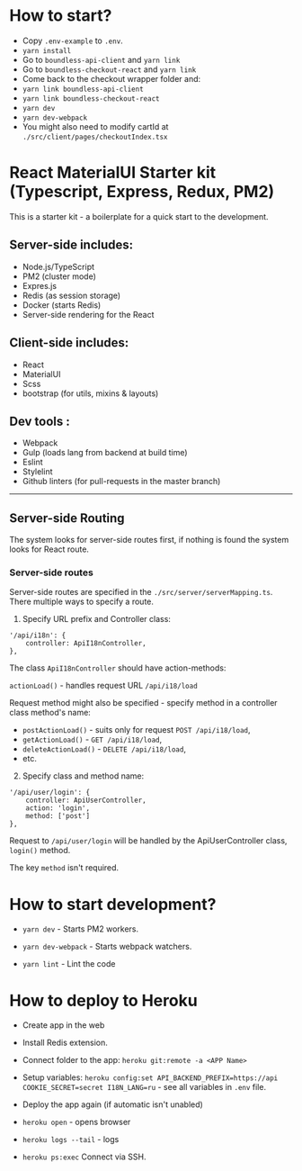 # How to start?

- Copy `.env-example` to `.env`.
- `yarn install`
- Go to `boundless-api-client` and `yarn link`
- Go to `boundless-checkout-react` and `yarn link`
- Come back to the checkout wrapper folder and:
- `yarn link boundless-api-client`
- `yarn link boundless-checkout-react`
- `yarn dev`
- `yarn dev-webpack`
- You might also need to modify cartId at `./src/client/pages/checkoutIndex.tsx`

# React MaterialUI Starter kit (Typescript, Express, Redux, PM2)

This is a starter kit - a boilerplate for a quick start to the development.

## Server-side includes:

- Node.js/TypeScript
- PM2 (cluster mode)
- Expres.js
- Redis (as session storage)
- Docker (starts Redis)
- Server-side rendering for the React

## Client-side includes:

- React
- MaterialUI
- Scss
- bootstrap (for utils, mixins & layouts)

## Dev tools :

- Webpack
- Gulp (loads lang from backend at build time)
- Eslint
- Stylelint
- Github linters (for pull-requests in the master branch)

---

## Server-side Routing

The system looks for server-side routes first, if nothing is found the system looks for React route.

### Server-side routes

Server-side routes are specified in the `./src/server/serverMapping.ts`. 
There multiple ways to specify a route.

1. Specify URL prefix and Controller class:

```
'/api/i18n': {
	controller: ApiI18nController,
},
```

The class `ApiI18nController` should have action-methods:

`actionLoad()` - handles request URL `/api/i18/load`

Request method might also be specified - specify method in a controller class method's name:

- `postActionLoad()` - suits only for request `POST /api/i18/load`,
- `getActionLoad()` - `GET /api/i18/load`,
- `deleteActionLoad()` - `DELETE /api/i18/load`,
- etc.

2. Specify class and method name:

```
'/api/user/login': {
	controller: ApiUserController,
	action: 'login',
	method: ['post']
},
```

Request to `/api/user/login` will be handled by the ApiUserController
class, `login()` method.

The key `method` isn't required.

# How to start development?

- `yarn dev` - Starts PM2 workers.

- `yarn dev-webpack` - Starts webpack watchers.

- `yarn lint` - Lint the code 

# How to deploy to Heroku

- Create app in the web

- Install Redis extension.
	
- Connect folder to the app: `heroku git:remote -a <APP Name>`

- Setup variables: `heroku config:set API_BACKEND_PREFIX=https://api COOKIE_SECRET=secret I18N_LANG=ru` - see
all variables in `.env` file.
	
- Deploy the app again (if automatic isn't unabled)

- `heroku open` - opens browser

- `heroku logs --tail` - logs

- `heroku ps:exec` Connect via SSH.